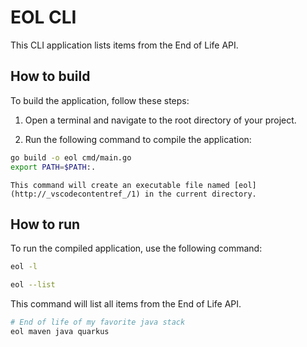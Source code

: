 # EOL CLI

This CLI application lists items from the End of Life API.

## How to build

To build the application, follow these steps:

1. Open a terminal and navigate to the root directory of your project.

2. Run the following command to compile the application:

```sh
go build -o eol cmd/main.go
export PATH=$PATH:.

```

    This command will create an executable file named [eol](http://_vscodecontentref_/1) in the current directory.

## How to run

To run the compiled application, use the following command:

```sh
eol -l
```

```sh
eol --list
```

This command will list all items from the End of Life API.

```sh
# End of life of my favorite java stack
eol maven java quarkus
```
